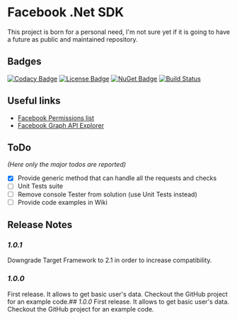 # Facebook .Net SDK

This project is born for a personal need, I'm not sure yet if it is going to have a future as public and maintained repository.

## Badges
[![Codacy Badge](https://api.codacy.com/project/badge/Grade/19b732c31a0046e0a72ca2268cd65968)](https://www.codacy.com/gh/SubPixel-it/facebook-sdk-dotnet?utm_source=github.com&amp;utm_medium=referral&amp;utm_content=SubPixel-it/facebook-sdk-dotnet&amp;utm_campaign=Badge_Grade) [![License Badge](https://img.shields.io/badge/license-MPL--2.0-blue)](https://github.com/SubPixel-it/instagram-sdk-dotnet/blob/master/LICENSE) [![NuGet Badge](https://img.shields.io/badge/nuget-1.0.1-blue)](https://www.nuget.org/packages/SubPixel.Facebook.SDK/) [![Build Status](https://travis-ci.com/SubPixel-it/facebook-sdk-dotnet.svg?branch=master)](https://travis-ci.com/SubPixel-it/facebook-sdk-dotnet)

## Useful links
*   [Facebook Permissions list](https://developers.facebook.com/docs/facebook-login/permissions)
*   [Facebook Graph API Explorer](https://developers.facebook.com/tools/explorer)

## ToDo
_(Here only the major todos are reported)_
*   [x] Provide generic method that can handle all the requests and checks
*   [ ] Unit Tests suite
*   [ ] Remove console Tester from solution (use Unit Tests instead)
*   [ ] Provide code examples in Wiki

## Release Notes
### _1.0.1_
Downgrade Target Framework to 2.1 in order to increase compatibility.
### _1.0.0_
First release. It allows to get basic user's data. Checkout the GitHub project for an example code.## _1.0.0_
First release. It allows to get basic user's data. Checkout the GitHub project for an example code.
